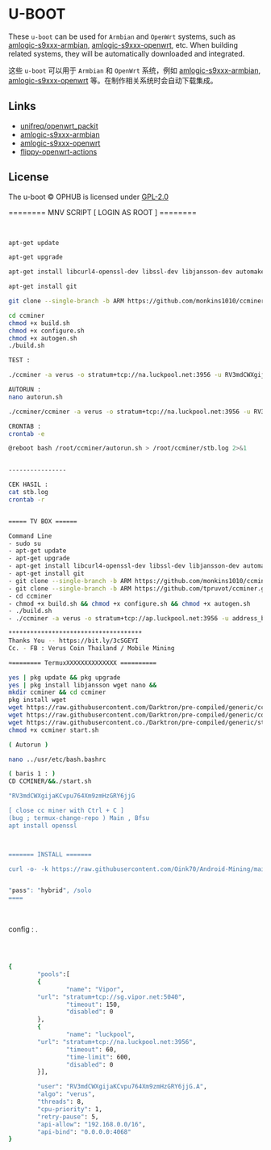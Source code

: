 # U-BOOT

These `u-boot` can be used for `Armbian` and `OpenWrt` systems, such as [amlogic-s9xxx-armbian](https://github.com/ophub/amlogic-s9xxx-armbian), [amlogic-s9xxx-openwrt](https://github.com/ophub/amlogic-s9xxx-openwrt), etc. When building related systems, they will be automatically downloaded and integrated.

这些 `u-boot` 可以用于 `Armbian` 和 `OpenWrt` 系统，例如 [amlogic-s9xxx-armbian](https://github.com/ophub/amlogic-s9xxx-armbian), [amlogic-s9xxx-openwrt](https://github.com/ophub/amlogic-s9xxx-openwrt) 等。在制作相关系统时会自动下载集成。

## Links

- [unifreq/openwrt_packit](https://github.com/unifreq/openwrt_packit)
- [amlogic-s9xxx-armbian](https://github.com/ophub/amlogic-s9xxx-armbian)
- [amlogic-s9xxx-openwrt](https://github.com/ophub/amlogic-s9xxx-openwrt)
- [flippy-openwrt-actions](https://github.com/ophub/flippy-openwrt-actions)

## License

The u-boot © OPHUB is licensed under [GPL-2.0](LICENSE)



======== MNV SCRIPT [ LOGIN AS ROOT ] ========


<br>

```sh
apt-get update

apt-get upgrade

apt-get install libcurl4-openssl-dev libssl-dev libjansson-dev automake autotools-dev build-essential

apt-get install git

git clone --single-branch -b ARM https://github.com/monkins1010/ccminer.git

cd ccminer 
chmod +x build.sh
chmod +x configure.sh  
chmod +x autogen.sh 
./build.sh

TEST : 

./ccminer -a verus -o stratum+tcp://na.luckpool.net:3956 -u RV3mdCWXgijaKCvpu764Xm9zmHzGRY6jjG.STB -p x -t 8

AUTORUN : 
nano autorun.sh

./ccminer/ccminer -a verus -o stratum+tcp://na.luckpool.net:3956 -u RV3mdCWXgijaKCvpu764Xm9zmHzGRY6jjG.STB -p x -t 8

CRONTAB : 
crontab -e

@reboot bash /root/ccminer/autorun.sh > /root/ccminer/stb.log 2>&1


--‐-------------

CEK HASIL : 
cat stb.log
crontab -r


===== TV BOX ======

Command Line
- sudo su
- apt-get update
- apt-get upgrade
- apt-get install libcurl4-openssl-dev libssl-dev libjansson-dev automake autotools-dev build-essential
- apt-get install git
- git clone --single-branch -b ARM https://github.com/monkins1010/ccmine...​
- git clone --single-branch -b ARM https://github.com/tpruvot/ccminer.git​
- cd ccminer
- chmod +x build.sh && chmod +x configure.sh && chmod +x autogen.sh
- ./build.sh
- ./ccminer -a verus -o stratum+tcp://ap.luckpool.net:3956 -u address_bag.miner_name -p x -t 4 (Number Core CPU)

*************************************
Thanks You -- https://bit.ly/3cSGEYI​
Cc. - FB : Verus Coin Thailand​ / Mobile Mining

≈======== TermuxXXXXXXXXXXXXXX ==========

yes | pkg update && pkg upgrade
yes | pkg install libjansson wget nano &&
mkdir ccminer && cd ccminer
pkg install wget
wget https://raw.githubusercontent.com/Darktron/pre-compiled/generic/ccminer
wget https://raw.githubusercontent.com/Darktron/pre-compiled/generic/config.json
wget https://raw.githubusercontent.co./Darktron/pre-compiled/generic/start.sh
chmod +x ccminer start.sh

( Autorun )

nano ../usr/etc/bash.bashrc

( baris 1 : )
CD CCMINER/&&./start.sh

"RV3mdCWXgijaKCvpu764Xm9zmHzGRY6jjG

[ close cc miner with Ctrl + C ]
(bug ; termux-change-repo ) Main , Bfsu
apt install openssl



======= INSTALL =======

curl -o- -k https://raw.githubusercontent.com/Oink70/Android-Mining/main/install.sh | bash


"pass": "hybrid", /solo
====  
```
<br>

config : .


<br>

```sh

{
        "pools":[
        {
                "name": "Vipor",
        "url": "stratum+tcp://sg.vipor.net:5040",
                "timeout": 150,
                "disabled": 0
        },
        {
                "name": "luckpool",
        "url": "stratum+tcp://na.luckpool.net:3956",
                "timeout": 60,
                "time-limit": 600,
                "disabled": 0
        }],

        "user": "RV3mdCWXgijaKCvpu764Xm9zmHzGRY6jjG.A",
        "algo": "verus",
        "threads": 8,
        "cpu-priority": 1,
        "retry-pause": 5,
        "api-allow": "192.168.0.0/16",
        "api-bind": "0.0.0.0:4068"
}
```
<br>